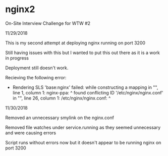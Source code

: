 # nginx2
On-Site Interview Challenge for WTW #2

11/29/2018

This is my second attempt at deploying nginx running on port 3200

Still having issues with this but I wanted to put this out there as it is a work in progress

Deployment still doesn't work.

Recieving the following error:

 - Rendering SLS 'base:nginx' failed: while constructing a mapping
        in "<unicode string>", line 1, column 1:
          nginx-ppa:
          ^
      found conflicting ID '/etc/nginx/nginx.conf'
        in "<unicode string>", line 26, column 1:
          /etc/nginx/nginx.conf:
          ^

11/30/2018

Removed an unnecessary smylink on the nginx.conf

Removed file watches under service.running as they seemed unnecessary and were causing errors

Script runs without errors now but it doesn't appear to be running nginx on port 3200

